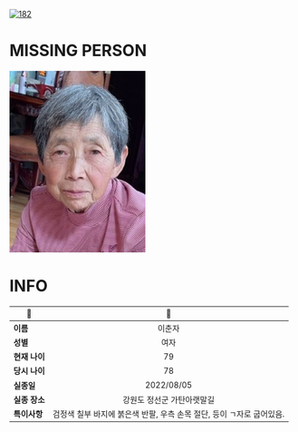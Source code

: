 [![182](https://img.shields.io/badge/%EC%8B%A4%EC%A2%85%EC%8B%A0%EA%B3%A0%EB%8A%94%20%EA%B5%AD%EB%B2%88%EC%97%86%EC%9D%B4-182-blue)](http://safe182.go.kr/index.do)

# MISSING PERSON

<img src="./missing_person.jpg">

# INFO

|🔑|💎|
|--|:--:|
|**이름**|이춘자|
|**성별**|여자|
|**현재 나이**|79|
|**당시 나이**|78|
|**실종일**|2022/08/05|
|**실종 장소**|강원도 정선군 가탄아랫말길 |
|**특이사항**|검정색 칠부 바지에 붉은색 반팔, 우측 손목 절단, 등이 ㄱ자로 굽어있음.|
